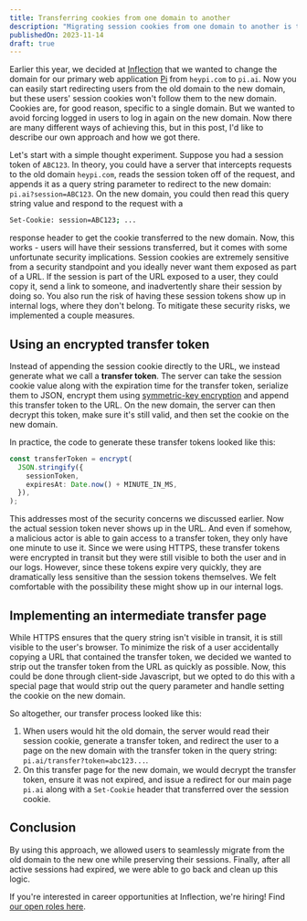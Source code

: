```yaml
---
title: Transferring cookies from one domain to another
description: "Migrating session cookies from one domain to another is trickier than it seems. In this post, I explore how we approached this problem at Inflection AI."
publishedOn: 2023-11-14
draft: true
---
```


Earlier this year, we decided at [Inflection](https://inflection.ai) that we wanted to change the domain for our primary web application [Pi](https://pi.ai) from `heypi.com` to `pi.ai`. Now you can easily start redirecting users from the old domain to the new domain, but these users' session cookies won't follow them to the new domain. Cookies are, for good reason, specific to a single domain. But we wanted to avoid forcing logged in users to log in again on the new domain. Now there are many different ways of achieving this, but in this post, I'd like to describe our own approach and how we got there.

Let's start with a simple thought experiment. Suppose you had a session token of `ABC123`. In theory, you could have a server that intercepts requests to the old domain `heypi.com`, reads the session token off of the request, and appends it as a query string parameter to redirect to the new domain: `pi.ai?session=ABC123`. On the new domain, you could then read this query string value and respond to the request with a

```bash
Set-Cookie: session=ABC123; ...
```

response header to get the cookie transferred to the new domain. Now, this works - users will have their sessions transferred, but it comes with some unfortunate security implications. Session cookies are extremely sensitive from a security standpoint and you ideally never want them exposed as part of a URL. If the session is part of the URL exposed to a user, they could copy it, send a link to someone, and inadvertently share their session by doing so. You also run the risk of having these session tokens show up in internal logs, where they don't belong. To mitigate these security risks, we implemented a couple measures.

## Using an encrypted transfer token

Instead of appending the session cookie directly to the URL, we instead generate what we call a **transfer token**. The server can take the session cookie value along with the expiration time for the transfer token, serialize them to JSON, encrypt them using [symmetric-key encryption](https://en.wikipedia.org/wiki/Symmetric-key_algorithm) and append this transfer token to the URL. On the new domain, the server can then decrypt this token, make sure it's still valid, and then set the cookie on the new domain.

In practice, the code to generate these transfer tokens looked like this:

```ts
const transferToken = encrypt(
  JSON.stringify({
    sessionToken,
    expiresAt: Date.now() + MINUTE_IN_MS,
  }),
);
```

This addresses most of the security concerns we discussed earlier. Now the actual session token never shows up in the URL. And even if somehow, a malicious actor is able to gain access to a transfer token, they only have one minute to use it. Since we were using HTTPS, these transfer tokens were encrypted in transit but they were still visible to both the user and in our logs. However, since these tokens expire very quickly, they are dramatically less sensitive than the session tokens themselves. We felt comfortable with the possibility these might show up in our internal logs.

## Implementing an intermediate transfer page

While HTTPS ensures that the query string isn't visible in transit, it is still visible to the user's browser. To minimize the risk of a user accidentally copying a URL that contained the transfer token, we decided we wanted to strip out the transfer token from the URL as quickly as possible. Now, this could be done through client-side Javascript, but we opted to do this with a special page that would strip out the query parameter and handle setting the cookie on the new domain.

So altogether, our transfer process looked like this:

1. When users would hit the old domain, the server would read their session cookie, generate a transfer token, and redirect the user to a page on the new domain with the transfer token in the query string: `pi.ai/transfer?token=abc123...`.
2. On this transfer page for the new domain, we would decrypt the transfer token, ensure it was not expired, and issue a redirect for our main page `pi.ai` along with a `Set-Cookie` header that transferred over the session cookie.

## Conclusion

By using this approach, we allowed users to seamlessly migrate from the old domain to the new one while preserving their sessions. Finally, after all active sessions had expired, we were able to go back and clean up this logic.

If you're interested in career opportunities at Inflection, we're hiring! Find [our open roles here](https://inflection.ai/careers#open-roles).
